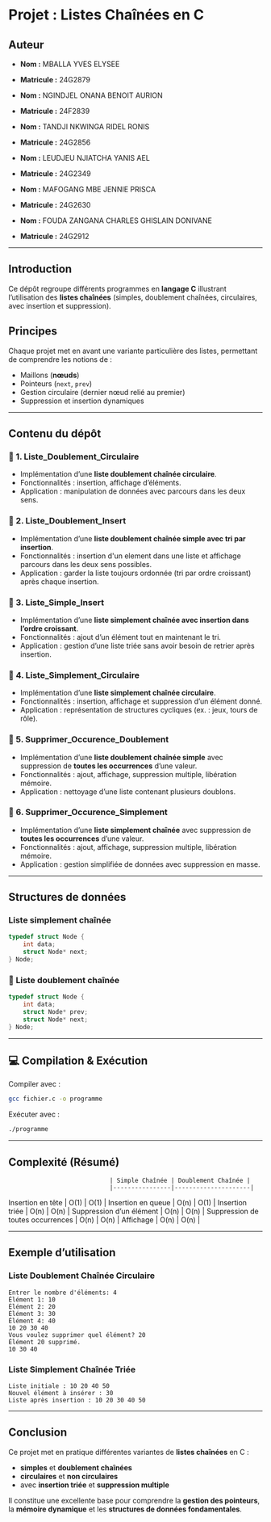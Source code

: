 #  Projet : Listes Chaînées en C

##  Auteur
- **Nom :** MBALLA YVES ELYSEE  
- **Matricule :** 24G2879

- **Nom :** NGINDJEL ONANA BENOIT AURION  
- **Matricule :** 24F2839
  
- **Nom :** TANDJI NKWINGA RIDEL RONIS
- **Matricule :** 24G2856
  
- **Nom :** LEUDJEU NJIATCHA YANIS AEL
- **Matricule :** 24G2349
  
- **Nom :** MAFOGANG MBE JENNIE PRISCA
- **Matricule :** 24G2630 

- **Nom :** FOUDA ZANGANA CHARLES GHISLAIN DONIVANE
- **Matricule :** 24G2912

---

##  Introduction
Ce dépôt regroupe différents programmes en **langage C** illustrant l’utilisation des **listes chaînées** (simples, doublement chaînées, circulaires, avec insertion et suppression).  

##  Principes
Chaque projet met en avant une variante particulière des listes, permettant de comprendre les notions de :  
- Maillons (**nœuds**)  
- Pointeurs (`next`, `prev`)  
- Gestion circulaire (dernier nœud relié au premier)  
- Suppression et insertion dynamiques  

---

##  Contenu du dépôt

### 🔹 1. Liste_Doublement_Circulaire
- Implémentation d’une **liste doublement chaînée circulaire**.  
- Fonctionnalités : insertion, affichage d’éléments.  
- Application : manipulation de données avec parcours dans les deux sens.  

### 🔹 2. Liste_Doublement_Insert
- Implémentation d’une **liste doublement chaînée simple avec tri par insertion**.  
- Fonctionnalités : insertion d'un element dans une liste et affichage parcours dans les deux sens possibles.  
- Application : garder la liste toujours ordonnée (tri par ordre croissant) après chaque insertion.  

### 🔹 3. Liste_Simple_Insert
- Implémentation d’une **liste simplement chaînée avec insertion dans l’ordre croissant**.  
- Fonctionnalités : ajout d’un élément tout en maintenant le tri.  
- Application : gestion d’une liste triée sans avoir besoin de retrier après insertion.  

### 🔹 4. Liste_Simplement_Circulaire
- Implémentation d’une **liste simplement chaînée circulaire**.  
- Fonctionnalités : insertion, affichage et suppression d’un élément donné.  
- Application : représentation de structures cycliques (ex. : jeux, tours de rôle).  

### 🔹 5. Supprimer_Occurence_Doublement
- Implémentation d’une **liste doublement chaînée simple** avec suppression de **toutes les occurrences** d’une valeur.  
- Fonctionnalités : ajout, affichage, suppression multiple, libération mémoire.  
- Application : nettoyage d’une liste contenant plusieurs doublons.  

### 🔹 6. Supprimer_Occurence_Simplement
- Implémentation d’une **liste simplement chaînée** avec suppression de **toutes les occurrences** d’une valeur.  
- Fonctionnalités : ajout, affichage, suppression multiple, libération mémoire.  
- Application : gestion simplifiée de données avec suppression en masse.  

---

##  Structures de données

###  Liste simplement chaînée
```c
typedef struct Node {
    int data;
    struct Node* next;
} Node;
```

### 🔸 Liste doublement chaînée
```c
typedef struct Node {
    int data;
    struct Node* prev;
    struct Node* next;
} Node;
```

---

## 💻 Compilation & Exécution
Compiler avec :
```bash
gcc fichier.c -o programme
```
Exécuter avec :
```bash
./programme
```

---

## Complexité (Résumé)
                                | Simple Chaînée | Doublement Chaînée |
                                |----------------|---------------------|
 Insertion en tête              | O(1)           | O(1)                |
 Insertion en queue             | O(n)           | O(1)                |
 Insertion triée                | O(n)           | O(n)                |
 Suppression d’un élément       | O(n)           | O(n)                |
 Suppression de toutes occurrences | O(n)        | O(n)                |  Affichage                      | O(n)           | O(n)                |

---

##  Exemple d’utilisation

### Liste Doublement Chaînée Circulaire
```
Entrer le nombre d'éléments: 4
Élément 1: 10
Élément 2: 20
Élément 3: 30
Élément 4: 40
10 20 30 40
Vous voulez supprimer quel élément? 20
Élément 20 supprimé.
10 30 40
```

### Liste Simplement Chaînée Triée
```
Liste initiale : 10 20 40 50
Nouvel élément à insérer : 30
Liste après insertion : 10 20 30 40 50
```

---

##  Conclusion
Ce projet met en pratique différentes variantes de **listes chaînées** en C :  
- **simples** et **doublement chaînées**  
- **circulaires** et **non circulaires**  
- avec **insertion triée** et **suppression multiple**  

Il constitue une excellente base pour comprendre la **gestion des pointeurs**, la **mémoire dynamique** et les **structures de données fondamentales**.  
